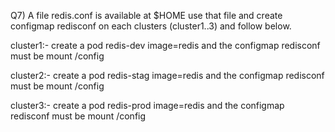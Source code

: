 Q7) A file redis.conf is available at $HOME use that file and create configmap redisconf on each clusters (cluster1..3) and follow below. 

cluster1:- create a pod redis-dev image=redis and the configmap redisconf must be mount /config

cluster2:- create a pod redis-stag image=redis and the configmap redisconf must be mount /config

cluster3:- create a pod redis-prod image=redis and the configmap redisconf must be mount /config
